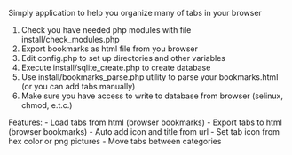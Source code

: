 Simply application to help you organize many of tabs in your browser

1. Check you have needed php modules with file install/check_modules.php
2. Export bookmarks as html file from you browser
3. Edit config.php to set up directories and other variables
4. Execute install/sqlite_create.php to create database
5. Use install/bookmarks_parse.php utility to parse your bookmarks.html (or you can add tabs manually)
6. Make sure you have access to write to database from browser (selinux, chmod, e.t.c.)

Features:
    - Load tabs from html (browser bookmarks)
    - Export tabs to html (browser bookmarks)
    - Auto add icon and title from url
    - Set tab icon from hex color or png pictures
    - Move tabs between categories